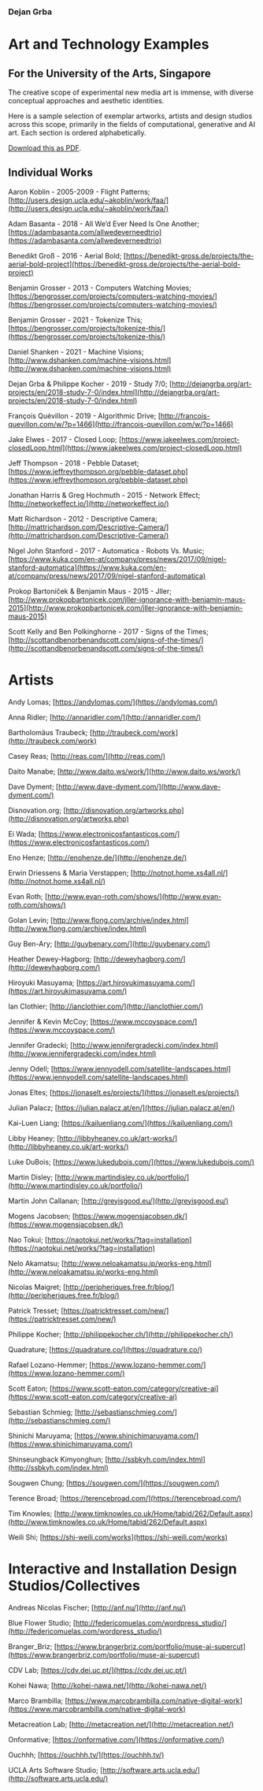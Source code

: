 
### Dejan Grba
# Art and Technology Examples
## For the University of the Arts, Singapore
The creative scope of experimental new media art is immense, with diverse conceptual approaches and aesthetic identities.

Here is a sample selection of exemplar artworks, artists and design studios across this scope, primarily in the fields of computational, generative and AI art. Each section is ordered alphabetically.

[Download this as PDF](https://github.com/dejangrba/art-and-technology-examples/raw/main/Dejan%20Grba%20-%202021%20-%20Art%20and%20Technology%20Examples.pdf).

## Individual Works
Aaron Koblin - 2005-2009 - Flight Patterns; [http://users.design.ucla.edu/~akoblin/work/faa/](http://users.design.ucla.edu/~akoblin/work/faa/)

Adam Basanta - 2018 - All We’d Ever Need Is One Another; [https://adambasanta.com/allwedeverneedtrio](https://adambasanta.com/allwedeverneedtrio)

Benedikt Groß - 2016 - Aerial Bold; [https://benedikt-gross.de/projects/the-aerial-bold-project](https://benedikt-gross.de/projects/the-aerial-bold-project)

Benjamin Grosser - 2013 - Computers Watching Movies; [https://bengrosser.com/projects/computers-watching-movies/](https://bengrosser.com/projects/computers-watching-movies/)

Benjamin Grosser - 2021 - Tokenize This; [https://bengrosser.com/projects/tokenize-this/](https://bengrosser.com/projects/tokenize-this/)

Daniel Shanken - 2021 - Machine Visions; [http://www.dshanken.com/machine-visions.html](http://www.dshanken.com/machine-visions.html)

Dejan Grba & Philippe Kocher - 2019 - Study 7/0; [http://dejangrba.org/art-projects/en/2018-study-7-0/index.html](http://dejangrba.org/art-projects/en/2018-study-7-0/index.html)

François Quévillon - 2019 - Algorithmic Drive; [http://francois-quevillon.com/w/?p=1466](http://francois-quevillon.com/w/?p=1466)

Jake Elwes - 2017 - Closed Loop; [https://www.jakeelwes.com/project-closedLoop.html](https://www.jakeelwes.com/project-closedLoop.html)

Jeff Thompson - 2018 - Pebble Dataset; [https://www.jeffreythompson.org/pebble-dataset.php](https://www.jeffreythompson.org/pebble-dataset.php)

Jonathan Harris & Greg Hochmuth - 2015 - Network Effect; [http://networkeffect.io/](http://networkeffect.io/)

Matt Richardson - 2012 - Descriptive Camera; [http://mattrichardson.com/Descriptive-Camera/](http://mattrichardson.com/Descriptive-Camera/)

Nigel John Stanford - 2017 - Automatica - Robots Vs. Music; [https://www.kuka.com/en-at/company/press/news/2017/09/nigel-stanford-automatica](https://www.kuka.com/en-at/company/press/news/2017/09/nigel-stanford-automatica)

Prokop Bartoníček & Benjamin Maus - 2015 - Jller; [http://www.prokopbartonicek.com/jller-ignorance-with-benjamin-maus-2015](http://www.prokopbartonicek.com/jller-ignorance-with-benjamin-maus-2015)

Scott Kelly and Ben Polkinghorne - 2017 - Signs of the Times; [http://scottandbenorbenandscott.com/signs-of-the-times/](http://scottandbenorbenandscott.com/signs-of-the-times/)

# Artists
Andy Lomas; [https://andylomas.com/](https://andylomas.com/)

Anna Ridler; [http://annaridler.com/](http://annaridler.com/)

Bartholomäus Traubeck; [http://traubeck.com/work](http://traubeck.com/work)

Casey Reas; [http://reas.com/](http://reas.com/)

Daito Manabe; [http://www.daito.ws/work/](http://www.daito.ws/work/)

Dave Dyment; [http://www.dave-dyment.com/](http://www.dave-dyment.com/)

Disnovation.org; [http://disnovation.org/artworks.php](http://disnovation.org/artworks.php)

Ei Wada; [https://www.electronicosfantasticos.com/](https://www.electronicosfantasticos.com/)

Eno Henze; [http://enohenze.de/](http://enohenze.de/)

Erwin Driessens & Maria Verstappen; [http://notnot.home.xs4all.nl/](http://notnot.home.xs4all.nl/)

Evan Roth; [http://www.evan-roth.com/shows/](http://www.evan-roth.com/shows/)

Golan Levin; [http://www.flong.com/archive/index.html](http://www.flong.com/archive/index.html)

Guy Ben-Ary; [http://guybenary.com/](http://guybenary.com/)

Heather Dewey-Hagborg; [http://deweyhagborg.com/](http://deweyhagborg.com/)

Hiroyuki Masuyama; [https://art.hiroyukimasuyama.com/](https://art.hiroyukimasuyama.com/)

Ian Clothier; [http://ianclothier.com/](http://ianclothier.com/)

Jennifer & Kevin McCoy; [https://www.mccoyspace.com/](https://www.mccoyspace.com/)

Jennifer Gradecki; [http://www.jennifergradecki.com/index.html](http://www.jennifergradecki.com/index.html)

Jenny Odell; [https://www.jennyodell.com/satellite-landscapes.html](https://www.jennyodell.com/satellite-landscapes.html)

Jonas Eltes; [https://jonaselt.es/projects/](https://jonaselt.es/projects/)

Julian Palacz; [https://julian.palacz.at/en/](https://julian.palacz.at/en/)

Kai-Luen Liang; [https://kailuenliang.com/](https://kailuenliang.com/)

Libby Heaney; [http://libbyheaney.co.uk/art-works/](http://libbyheaney.co.uk/art-works/)

Luke DuBois; [https://www.lukedubois.com/](https://www.lukedubois.com/)

Martin Disley; [http://www.martindisley.co.uk/portfolio/](http://www.martindisley.co.uk/portfolio/)

Martin John Callanan; [http://greyisgood.eu/](http://greyisgood.eu/)

Mogens Jacobsen; [https://www.mogensjacobsen.dk/](https://www.mogensjacobsen.dk/)

Nao Tokui; [https://naotokui.net/works/?tag=installation](https://naotokui.net/works/?tag=installation)

Nelo Akamatsu; [http://www.neloakamatsu.jp/works-eng.html](http://www.neloakamatsu.jp/works-eng.html)

Nicolas Maigret; [http://peripheriques.free.fr/blog/](http://peripheriques.free.fr/blog/)

Patrick Tresset; [https://patricktresset.com/new/](https://patricktresset.com/new/)

Philippe Kocher; [http://philippekocher.ch/](http://philippekocher.ch/)

Quadrature; [https://quadrature.co/](https://quadrature.co/)

Rafael Lozano-Hemmer; [https://www.lozano-hemmer.com/](https://www.lozano-hemmer.com/)

Scott Eaton; [https://www.scott-eaton.com/category/creative-ai](https://www.scott-eaton.com/category/creative-ai)

Sebastian Schmieg; [http://sebastianschmieg.com/](http://sebastianschmieg.com/)

Shinichi Maruyama; [https://www.shinichimaruyama.com/](https://www.shinichimaruyama.com/)

Shinseungback Kimyonghun; [http://ssbkyh.com/index.html](http://ssbkyh.com/index.html)

Sougwen Chung; [https://sougwen.com/](https://sougwen.com/)

Terence Broad; [https://terencebroad.com/](https://terencebroad.com/)

Tim Knowles; [http://www.timknowles.co.uk/Home/tabid/262/Default.aspx](http://www.timknowles.co.uk/Home/tabid/262/Default.aspx)

Weili Shi; [https://shi-weili.com/works](https://shi-weili.com/works)

# Interactive and Installation Design Studios/Collectives
Andreas Nicolas Fischer; [http://anf.nu/](http://anf.nu/)

Blue Flower Studio; [http://federicomuelas.com/wordpress_studio/](http://federicomuelas.com/wordpress_studio/)

Branger_Briz; [https://www.brangerbriz.com/portfolio/muse-ai-supercut](https://www.brangerbriz.com/portfolio/muse-ai-supercut)

CDV Lab; [https://cdv.dei.uc.pt/](https://cdv.dei.uc.pt/)

Kohei Nawa; [http://kohei-nawa.net/](http://kohei-nawa.net/)

Marco Brambilla; [https://www.marcobrambilla.com/native-digital-work](https://www.marcobrambilla.com/native-digital-work)

Metacreation Lab; [http://metacreation.net/](http://metacreation.net/)

Onformative; [https://onformative.com/](https://onformative.com/)

Ouchhh; [https://ouchhh.tv/](https://ouchhh.tv/)

UCLA Arts Software Studio; [http://software.arts.ucla.edu/](http://software.arts.ucla.edu/)
